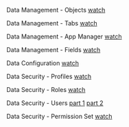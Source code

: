 Data Management - Objects
[watch](https://drive.google.com/file/d/1pO9JkTjSkeDK8ekTmyljWwuA75wjY2Ro/view?usp=drive_link)

Data Management - Tabs
[watch](https://drive.google.com/file/d/1pI-hAWBDegAEqzRFp8u26mULm-uDrlcP/view?usp=drive_link)

Data Management - App Manager
[watch](https://drive.google.com/file/d/1WsA1S6N8iAqP-F7C_ln5w58ZGbIWRQyk/view?usp=drive_link)

Data Management - Fields
[watch](https://drive.google.com/file/d/1pl0Bs_fcd0-CTb6TcFeyRB0TjVW9iubX/view?usp=drive_link)

Data Configuration
[watch](https://drive.google.com/file/d/1c-d9sCFilIKEP4lu7_QSg0zG5y72Y5qE/view?usp=drive_link)

Data Security - Profiles
[watch](https://drive.google.com/file/d/12s26PGJIcRSyLWQwUnW_rOgFWspn-mXA/view?usp=drive_link)

Data Security - Roles 
[watch](https://drive.google.com/file/d/1_PNOSEedg6LdrIlaiN3eY4-LkSkHuHF_/view?usp=drive_link)

Data Security - Users
[part 1](https://drive.google.com/file/d/1xHjyfMc73WzNyzZhx3ylnWO2CKyvtGEa/view?usp=drive_link)
[part 2](https://drive.google.com/file/d/1jYCw6JGlJjGKA8YteGO8_FfdA-MTLa3t/view?usp=drive_link)

Data Security - Permission Set
[watch](https://drive.google.com/file/d/1JpGkZamZWrsq1c58KUN8MOzgVB_oVnmM/view?usp=drive_link)
